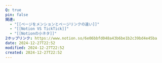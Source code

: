 ```yaml
---
Q: true
pin: false
関連:
  - "[[ページをメンションとページリンクの違い]]"
  - "[[Notion VS TickTick]]"
  - "[[Notionの小ネタ]]"
2ホップリンク: https://www.notion.so/6e06bbfd048a43b6be1b2c39bd4e45ba
date: 2024-12-27T22:52
modified: 2024-12-27T22:52
created: 2024-12-27T22:52
---
```

